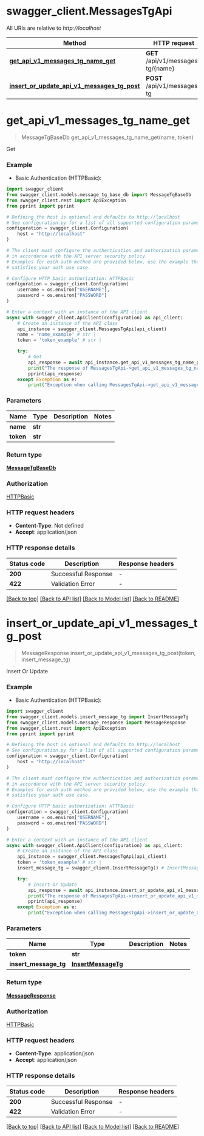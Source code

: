 # swagger_client.MessagesTgApi

All URIs are relative to *http://localhost*

Method | HTTP request | Description
------------- | ------------- | -------------
[**get_api_v1_messages_tg_name_get**](MessagesTgApi.md#get_api_v1_messages_tg_name_get) | **GET** /api/v1/messages-tg/{name} | Get
[**insert_or_update_api_v1_messages_tg_post**](MessagesTgApi.md#insert_or_update_api_v1_messages_tg_post) | **POST** /api/v1/messages-tg | Insert Or Update


# **get_api_v1_messages_tg_name_get**
> MessageTgBaseDb get_api_v1_messages_tg_name_get(name, token)

Get

### Example

* Basic Authentication (HTTPBasic):

```python
import swagger_client
from swagger_client.models.message_tg_base_db import MessageTgBaseDb
from swagger_client.rest import ApiException
from pprint import pprint

# Defining the host is optional and defaults to http://localhost
# See configuration.py for a list of all supported configuration parameters.
configuration = swagger_client.Configuration(
    host = "http://localhost"
)

# The client must configure the authentication and authorization parameters
# in accordance with the API server security policy.
# Examples for each auth method are provided below, use the example that
# satisfies your auth use case.

# Configure HTTP basic authorization: HTTPBasic
configuration = swagger_client.Configuration(
    username = os.environ["USERNAME"],
    password = os.environ["PASSWORD"]
)

# Enter a context with an instance of the API client
async with swagger_client.ApiClient(configuration) as api_client:
    # Create an instance of the API class
    api_instance = swagger_client.MessagesTgApi(api_client)
    name = 'name_example' # str | 
    token = 'token_example' # str | 

    try:
        # Get
        api_response = await api_instance.get_api_v1_messages_tg_name_get(name, token)
        print("The response of MessagesTgApi->get_api_v1_messages_tg_name_get:\n")
        pprint(api_response)
    except Exception as e:
        print("Exception when calling MessagesTgApi->get_api_v1_messages_tg_name_get: %s\n" % e)
```



### Parameters


Name | Type | Description  | Notes
------------- | ------------- | ------------- | -------------
 **name** | **str**|  | 
 **token** | **str**|  | 

### Return type

[**MessageTgBaseDb**](MessageTgBaseDb.md)

### Authorization

[HTTPBasic](../README.md#HTTPBasic)

### HTTP request headers

 - **Content-Type**: Not defined
 - **Accept**: application/json

### HTTP response details

| Status code | Description | Response headers |
|-------------|-------------|------------------|
**200** | Successful Response |  -  |
**422** | Validation Error |  -  |

[[Back to top]](#) [[Back to API list]](../README.md#documentation-for-api-endpoints) [[Back to Model list]](../README.md#documentation-for-models) [[Back to README]](../README.md)

# **insert_or_update_api_v1_messages_tg_post**
> MessageResponse insert_or_update_api_v1_messages_tg_post(token, insert_message_tg)

Insert Or Update

### Example

* Basic Authentication (HTTPBasic):

```python
import swagger_client
from swagger_client.models.insert_message_tg import InsertMessageTg
from swagger_client.models.message_response import MessageResponse
from swagger_client.rest import ApiException
from pprint import pprint

# Defining the host is optional and defaults to http://localhost
# See configuration.py for a list of all supported configuration parameters.
configuration = swagger_client.Configuration(
    host = "http://localhost"
)

# The client must configure the authentication and authorization parameters
# in accordance with the API server security policy.
# Examples for each auth method are provided below, use the example that
# satisfies your auth use case.

# Configure HTTP basic authorization: HTTPBasic
configuration = swagger_client.Configuration(
    username = os.environ["USERNAME"],
    password = os.environ["PASSWORD"]
)

# Enter a context with an instance of the API client
async with swagger_client.ApiClient(configuration) as api_client:
    # Create an instance of the API class
    api_instance = swagger_client.MessagesTgApi(api_client)
    token = 'token_example' # str | 
    insert_message_tg = swagger_client.InsertMessageTg() # InsertMessageTg | 

    try:
        # Insert Or Update
        api_response = await api_instance.insert_or_update_api_v1_messages_tg_post(token, insert_message_tg)
        print("The response of MessagesTgApi->insert_or_update_api_v1_messages_tg_post:\n")
        pprint(api_response)
    except Exception as e:
        print("Exception when calling MessagesTgApi->insert_or_update_api_v1_messages_tg_post: %s\n" % e)
```



### Parameters


Name | Type | Description  | Notes
------------- | ------------- | ------------- | -------------
 **token** | **str**|  | 
 **insert_message_tg** | [**InsertMessageTg**](InsertMessageTg.md)|  | 

### Return type

[**MessageResponse**](MessageResponse.md)

### Authorization

[HTTPBasic](../README.md#HTTPBasic)

### HTTP request headers

 - **Content-Type**: application/json
 - **Accept**: application/json

### HTTP response details

| Status code | Description | Response headers |
|-------------|-------------|------------------|
**200** | Successful Response |  -  |
**422** | Validation Error |  -  |

[[Back to top]](#) [[Back to API list]](../README.md#documentation-for-api-endpoints) [[Back to Model list]](../README.md#documentation-for-models) [[Back to README]](../README.md)

